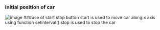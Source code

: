 ### initial position of car
![image](https://user-images.githubusercontent.com/68627259/123224582-9232b100-d4ef-11eb-9177-d448b257c154.png)
###use of start stop button
start is used to move car along x axis 
using function setinterval()
stop is used to stop the car 

